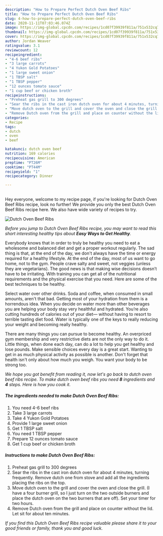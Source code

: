 ```yaml
---
description: "How to Prepare Perfect Dutch Oven Beef Ribs"
title: "How to Prepare Perfect Dutch Oven Beef Ribs"
slug: 4-how-to-prepare-perfect-dutch-oven-beef-ribs
date: 2020-11-11T07:03:46.074Z
image: https://img-global.cpcdn.com/recipes/1cd07f39939f811a/751x532cq70/dutch-oven-beef-ribs-recipe-main-photo.jpg
thumbnail: https://img-global.cpcdn.com/recipes/1cd07f39939f811a/751x532cq70/dutch-oven-beef-ribs-recipe-main-photo.jpg
cover: https://img-global.cpcdn.com/recipes/1cd07f39939f811a/751x532cq70/dutch-oven-beef-ribs-recipe-main-photo.jpg
author: Jordan Weaver
ratingvalue: 3.1
reviewcount: 12
recipeingredient:
- "4-6 beef ribs"
- "3 large carrots"
- "4 Yukon Gold Potatoes"
- "1 large sweet onion"
- "1 TBSP salt"
- "1 TBSP pepper"
- "12 ounces tomato sauce"
- "1 cup beef or chicken broth"
recipeinstructions:
- "Preheat gas grill to 300 degrees"
- "Sear the ribs in the cast iron dutch oven for about 4 minutes, turning frequently. Remove dutch one from stove and add all the ingredients placing the ribs on the top."
- "Move dutch oven to the grill and cover the oven and close the grill. (I have a four burner grill, so I just turn on the two outside burners and place the dutch oven on the two burners that are off). Set your timer for two hours."
- "Remove Dutch oven from the grill and place on counter without the lid. Let sit for about ten minutes."
categories:
- Recipe
tags:
- dutch
- oven
- beef

katakunci: dutch oven beef 
nutrition: 169 calories
recipecuisine: American
preptime: "PT26M"
cooktime: "PT44M"
recipeyield: "1"
recipecategory: Dinner

---
```

<br>
Hey everyone, welcome to my recipe page, if you're looking for Dutch Oven Beef Ribs recipe, look no further! We provide you only the best Dutch Oven Beef Ribs recipe here. We also have wide variety of recipes to try.
<br>


![Dutch Oven Beef Ribs](https://img-global.cpcdn.com/recipes/1cd07f39939f811a/751x532cq70/dutch-oven-beef-ribs-recipe-main-photo.jpg)

<i>Before you jump to Dutch Oven Beef Ribs recipe, you may want to read this short interesting healthy tips about <strong>Easy Ways to Get Healthy</strong>.</i>

Everybody knows that in order to truly be healthy you need to eat a wholesome and balanced diet and get a proper workout regularly. The sad thing is that, at the end of the day, we don't always have the time or energy required for a healthy lifestyle. At the end of the day, most of us want to go home, not to the gym. People crave salty and sweet, not veggies (unless they are vegetarians). The good news is that making wise decisions doesn’t have to be irritating. With training you can get all of the nutritional requirements and the physical exercise that you need. Here are some of the best techniques to be healthy.

Select water over other drinks. Soda and coffee, when consumed in small amounts, aren't that bad. Getting most of your hydration from them is a horrendous idea. When you decide on water more than other beverages you are helping your body stay very healthful and hydrated. You’re also cutting hundreds of calories out of your diet— without having to resort to terrible tasting diet food. Water is typically one of the keys to really reducing your weight and becoming really healthy.

There are many things you can pursue to become healthy. An overpriced gym membership and very restrictive diets are not the only way to do it. Little things, when done each day, can do a lot to help you get healthy and lose pounds. Make sensible choices every day is a great start. Wanting to get in as much physical activity as possible is another. Don't forget that health isn't only about how much you weigh. You want your body to be strong too. 


<i>We hope you got benefit from reading it, now let's go back to dutch oven beef ribs recipe. To make dutch oven beef ribs you need <strong>8</strong> ingredients and <strong>4</strong> steps. Here is how you cook it.
</i>

##### The ingredients needed to make Dutch Oven Beef Ribs:

1. You need 4-6 beef ribs
1. Take 3 large carrots
1. Take 4 Yukon Gold Potatoes
1. Provide 1 large sweet onion
1. Get 1 TBSP salt
1. You need 1 TBSP pepper
1. Prepare 12 ounces tomato sauce
1. Get 1 cup beef or chicken broth


##### Instructions to make Dutch Oven Beef Ribs:

1. Preheat gas grill to 300 degrees
1. Sear the ribs in the cast iron dutch oven for about 4 minutes, turning frequently. Remove dutch one from stove and add all the ingredients placing the ribs on the top.
1. Move dutch oven to the grill and cover the oven and close the grill. (I have a four burner grill, so I just turn on the two outside burners and place the dutch oven on the two burners that are off). Set your timer for two hours.
1. Remove Dutch oven from the grill and place on counter without the lid. Let sit for about ten minutes.


<i>If you find this Dutch Oven Beef Ribs recipe valuable please share it to your good friends or family, thank you and good luck.</i>
